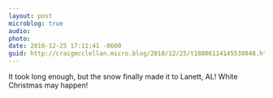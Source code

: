 ```yaml
---
layout: post
microblog: true
audio: 
photo: 
date: 2010-12-25 17:11:41 -0600
guid: http://craigmcclellan.micro.blog/2010/12/25/t18806114145538048.html
---
```

It took long enough, but the snow finally made it to Lanett, AL! White Christmas may happen!
